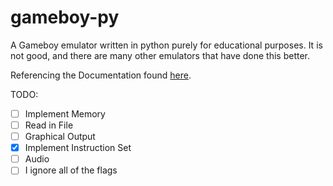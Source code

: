 # gameboy-py
A Gameboy emulator written in python purely for educational purposes. It is not good, and there are many other emulators that have done this better.

Referencing the Documentation found [here](https://github.com/ikkentim/GBEmmy/raw/master/ref/GameBoyProgrammingManual.pdf).

TODO:
- [ ] Implement Memory
- [ ] Read in File
- [ ] Graphical Output
- [x] Implement Instruction Set
- [ ] Audio
- [ ] I ignore all of the flags
